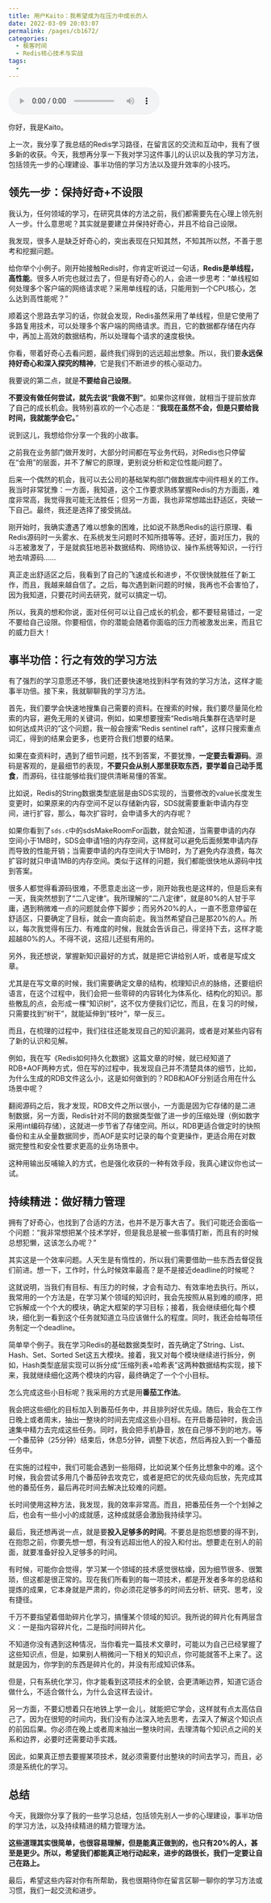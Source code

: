 ```yaml
---
title: 用户Kaito：我希望成为在压力中成长的人
date: 2022-03-09 20:03:07
permalink: /pages/cb1672/
categories:
  - 极客时间
  - Redis核心技术与实战
tags:
  - 
---
```

<audio title="加餐（三）.用户Kaito：我希望成为在压力中成长的人" src="https://static001.geekbang.org/resource/audio/75/30/75349a12b6a1d218ba9e8c5301f90d30.mp3" controls="controls"></audio> 
<p>你好，我是Kaito。</p><p>上一次，我分享了我总结的Redis学习路径，在留言区的交流和互动中，我有了很多新的收获。今天，我想再分享一下我对学习这件事儿的认识以及我的学习方法，包括领先一步的心理建设、事半功倍的学习方法以及提升效率的小技巧。</p><h2>领先一步：保持好奇+不设限</h2><p>我认为，任何领域的学习，在研究具体的方法之前，我们都需要先在心理上领先别人一步。什么意思呢？其实就是要建立并保持好奇心，并且不给自己设限。</p><p>我发现，很多人是缺乏好奇心的，突出表现在只知其然，不知其所以然，不善于思考和挖掘问题。</p><p>给你举个小例子。刚开始接触Redis时，你肯定听说过一句话，<strong>Redis是单线程，高性能</strong>。很多人听完也就过去了，但是有好奇心的人，会进一步思考：“单线程如何处理多个客户端的网络请求呢？采用单线程的话，只能用到一个CPU核心，怎么达到高性能呢？”</p><p>顺着这个思路去学习的话，你就会发现，Redis虽然采用了单线程，但是它使用了多路复用技术，可以处理多个客户端的网络请求。而且，它的数据都存储在内存中，再加上高效的数据结构，所以处理每个请求的速度极快。</p><p>你看，带着好奇心去看问题，最终我们得到的远远超出想象。所以，我们要<strong>永远保持好奇心和深入探究的精神</strong>，它是我们不断进步的核心驱动力。</p><!-- [[[read_end]]] --><p>我要说的第二点，就是<strong>不要给自己设限</strong>。</p><p><strong>不要没有做任何尝试，就先去说“我做不到”</strong>。如果你这样做，就相当于提前放弃了自己的成长机会。我特别喜欢的一个心态是：“<strong>我现在虽然不会，但是只要给我时间，我就能学会它。</strong>”</p><p>说到这儿，我想给你分享一个我的小故事。</p><p>之前我在业务部门做开发时，大部分时间都在写业务代码，对Redis也只停留在“会用”的层面，并不了解它的原理，更别说分析和定位性能问题了。</p><p>后来一个偶然的机会，我可以去公司的基础架构部门做数据库中间件相关的工作。我当时非常犹豫：一方面，我知道，这个工作要求熟练掌握Redis的方方面面，难度非常高，我觉得我可能无法胜任；但另一方面，我也非常想踏出舒适区，突破一下自己。最终，我还是选择了接受挑战。</p><p>刚开始时，我确实遭遇了难以想象的困难，比如说不熟悉Redis的运行原理、看Redis源码时一头雾水、在系统发生问题时不知所措等等。还好，面对压力，我的斗志被激发了，于是就疯狂地恶补数据结构、网络协议、操作系统等知识，一行行地去啃源码……</p><p>真正走出舒适区之后，我看到了自己的飞速成长和进步，不仅很快就胜任了新工作，而且，我越来越自信了。之后，每次遇到新问题的时候，我再也不会害怕了，因为我知道，只要花时间去研究，就可以搞定一切。</p><p>所以，我真的想和你说，面对任何可以让自己成长的机会，都不要轻易错过，一定不要给自己设限。你要相信，你的潜能会随着你面临的压力而被激发出来，而且它的威力巨大！</p><h2>事半功倍：行之有效的学习方法</h2><p>有了强烈的学习意愿还不够，我们还要快速地找到科学有效的学习方法，这样才能事半功倍。接下来，我就聊聊我的学习方法。</p><p>首先，我们要学会快速地搜集自己需要的资料。在搜索的时候，我们要尽量简化检索的内容，避免无用的关键词，例如，如果想要搜索“Redis哨兵集群在选举时是如何达成共识的”这个问题，我一般会搜索“Redis sentinel raft”，这样只搜索重点词汇，得到的结果会更多，也更符合我们想要的结果。</p><p>如果在查资料时，遇到了细节问题，找不到答案，不要犹豫，<strong>一定要去看源码</strong>。源码是客观的，是最细节的表现，<strong>不要只会从别人那里获取东西，要学着自己动手觅食</strong>，而源码，往往能够给我们提供清晰易懂的答案。</p><p>比如说，Redis的String数据类型底层是由SDS实现的，当要修改的value长度发生变更时，如果原来的内存空间不足以存储新内容，SDS就需要重新申请内存空间，进行扩容，那么，每次扩容时，会申请多大的内存呢？</p><p>如果你看到了<code>sds.c</code>中的sdsMakeRoomFor函数，就会知道，当需要申请的内存空间小于1MB时，SDS会申请1倍的内存空间，这样就可以避免后面频繁申请内存而导致的性能开销；当需要申请的内存空间大于1MB时，为了避免内存浪费，每次扩容时就只申请1MB的内存空间。类似于这样的问题，我们都能很快地从源码中找到答案。</p><p>很多人都觉得看源码很难，不愿意走出这一步，刚开始我也是这样的，但是后来有一天，我突然想到了“二八定律”。我所理解的“二八定律”，就是80%的人甘于平庸，遇到稍微难一点的问题就会停下脚步；而另外20%的人，一直不愿意停留在舒适区，只要确定了目标，就会一直向前走。我当然希望自己是那20%的人。所以，每次我觉得有压力、有难度的时候，我就会告诉自己，得坚持下去，这样才能超越80%的人。不得不说，这招儿还挺有用的。</p><p>另外，我还想说，掌握新知识最好的方式，就是把它讲给别人听，或者是写成文章。</p><p>尤其是在写文章的时候，我们需要确定文章的结构，梳理知识点的脉络，还要组织语言，在这个过程中，我们会把一些零碎的内容转化为体系化、结构化的知识。那些散乱的点，会形成一棵“知识树”，这不仅方便我们记忆，而且，在复习的时候，只需要找到“树干”，就能延伸到“枝叶”，举一反三。</p><p>而且，在梳理的过程中，我们往往还能发现自己的知识漏洞，或者是对某些内容有了新的认识和见解。</p><p>例如，我在写《Redis如何持久化数据》这篇文章的时候，就已经知道了RDB+AOF两种方式，但在写的过程中，我发现自己并不清楚具体的细节，比如，为什么生成的RDB文件这么小，这是如何做到的？RDB和AOF分别适合用在什么场景中呢？</p><p>翻阅源码之后，我才发现，RDB文件之所以很小，一方面是因为它存储的是二进制数据，另一方面，Redis针对不同的数据类型做了进一步的压缩处理（例如数字采用int编码存储），这就进一步节省了存储空间。所以，RDB更适合做定时的快照备份和主从全量数据同步，而AOF是实时记录的每个变更操作，更适合用在对数据完整性和安全性要求更高的业务场景中。</p><p>这种用输出反哺输入的方式，也是强化收获的一种有效手段，我真心建议你也试一试。</p><h2>持续精进：做好精力管理</h2><p>拥有了好奇心，也找到了合适的方法，也并不是万事大吉了。我们可能还会面临一个问题：“我非常想把某个技术学好，但是我总是被一些事情打断，而且有的时候总想犯懒，这该怎么办呢？”</p><p>其实这是一个效率问题。人天生是有惰性的，所以我们需要借助一些东西去督促我们前进。想一下，工作时，什么时候效率最高？是不是接近deadline的时候呢？</p><p>这就说明，当我们有目标、有压力的时候，才会有动力、有效率地去执行。所以，我常用的一个方法是，在学习某个领域的知识时，我会先按照从易到难的顺序，把它拆解成一个个大的模块，确定大框架的学习目标；接着，我会继续细化每个模块，细化到一看到这个任务就知道立马应该做什么的程度。同时，我还会给每项任务制定一个deadline。</p><p>简单举个例子。我在学习Redis的基础数据类型时，首先确定了String、List、Hash、Set、Sorted Set这五大模块。接着，我又对每个模块继续进行拆分，例如，Hash类型底层实现可以拆分成“压缩列表+哈希表”这两种数据结构实现，接下来，我就继续细化这两个模块的内容，最终确定了一个个小目标。</p><p>怎么完成这些小目标呢？我采用的方式是用<strong>番茄工作法</strong>。</p><p>我会把这些细化的目标加入到番茄任务中，并且排列好优先级。随后，我会在工作日晚上或者周末，抽出一整块的时间去完成这些小目标。在开启番茄钟时，我会迅速集中精力去完成这些任务。同时，我会把手机静音，放在自己够不到的地方。等一个番茄钟（25分钟）结束后，休息5分钟，调整下状态，然后再投入到一个番茄任务中。</p><p>在实施的过程中，我们可能会遇到一些阻碍，比如说某个任务比想象中的难。这个时候，我会尝试多用几个番茄钟去攻克它，或者是把它的优先级向后放，先完成其他的番茄任务，最后再花时间去解决比较难的问题。</p><p>长时间使用这种方法，我发现，我的效率非常高。而且，把番茄任务一个个划掉之后，也会有一些小小的成就感，这种成就感会激励我持续学习。</p><p>最后，我还想再说一点，就是要<strong>投入足够多的时间</strong>。不要总是抱怨想要的得不到，在抱怨之前，你要先想一想，有没有远超出他人的投入和付出。想要走在别人的前面，就要准备好投入足够多的时间。</p><p>有时候，可能你会觉得，学习某一个领域的技术感觉很枯燥，因为细节很多、很繁琐，但这都是很正常的。现在我们所看到的每一项技术，都是开发者多年的总结和提炼的成果，它本身就是严肃的，你必须花足够多的时间去分析、研究、思考，没有捷径。</p><p>千万不要指望着借助碎片化学习，搞懂某个领域的知识。我所说的碎片化有两层含义：一是指内容碎片化，二是指时间碎片化。</p><p>不知道你没有遇到这种情况，当你看完一篇技术文章时，可能以为自己已经掌握了这些知识点，但是，如果别人稍微问一下相关的知识点，你可能就答不上来了。这就是因为，你学到的东西是碎片化的，并没有形成知识体系。</p><p>但是，只有系统化学习，你才能看到这项技术的全貌，会更清晰边界，知道它适合做什么，不适合做什么，为什么会这样去设计。</p><p>另一方面，不要幻想着只在地铁上学一会儿，就能把它学会，这样就有点太高估自己了。因为在很短的时间内，我们没有办法深入地去思考，去深入了解这个知识点的前因后果。你必须在晚上或者周末抽出一整块时间，去理清每个知识点之间的关系和边界，必要时还需要动手实践。</p><p>因此，如果真正想去要握某项技术，就必须需要付出整块的时间去学习，而且，必须是系统化的学习。</p><h2>总结</h2><p>今天，我跟你分享了我的一些学习总结，包括领先别人一步的心理建设，事半功倍的学习方法，以及持续精进的精力管理方法。</p><p><strong>这些道理其实很简单，也很容易理解，但是能真正做到的，也只有20%的人，甚至是更少。所以，希望我们都能真正地行动起来，进步的路很长，我们一定要让自己在路上。</strong></p><p>最后，希望这些内容对你有所帮助，我也很期待你在留言区聊一聊你的学习方法或习惯，我们一起交流和进步。</p>